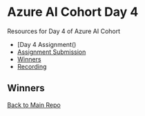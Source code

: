 # Azure AI Cohort Day 4
Resources for Day 4 of Azure AI Cohort
- [Day 4 Assignment()
- [Assignment Submission](https://forms.office.com/r/MwtiC6U7Ju?origin=lprLink)
- [Winners](#winners)
- [Recording](https://www.youtube.com/watch?v=-UVIzPPtqw8)

## Winners

[Back to Main Repo](https://github.com/TechHandbooks/azure-ai-cohort)
